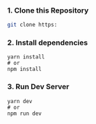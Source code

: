 ### 1\. Clone this Repository

```bash
git clone https:
```

### 2\. Install dependencies

```
yarn install
# or
npm install
```

### 3\. Run Dev Server

```
yarn dev
# or
npm run dev
```
